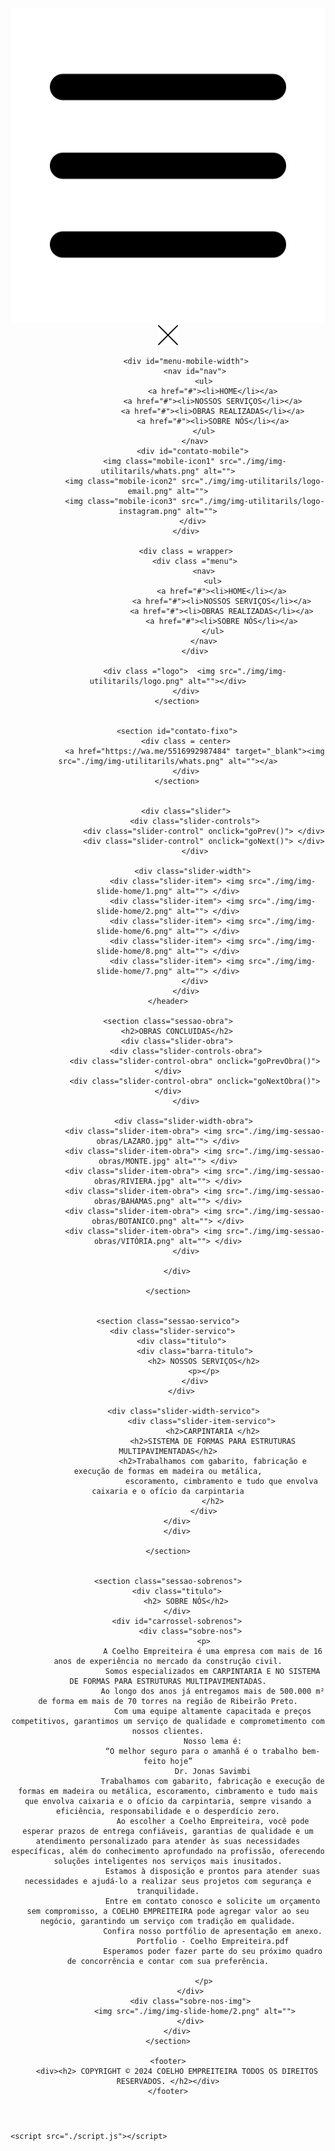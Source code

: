<!DOCTYPE html>
<html lang="pt-br">
<head>
    <meta charset="UTF-8">
    <meta http-equiv="X-UA-Compatible" content="IE=edge">
    <meta name="viewport" content="width=device-width, initial-scale=1.0">
    <link href='https://fonts.googleapis.com/css?family=Roboto Condensed' rel='stylesheet'>
    <link rel="stylesheet" href="./css/style.css">
    <title>COELHO EMPREITEIRA</title>
</head>
<body >
    
   <div class="content">
    <header>
        <section class="header">
            <div id="menu-mobile">
                <img id="abrir" src="./img/img-utilitarils/icone-menu.png" alt="">
                <img id="fechar" src="./img/img-utilitarils/icon-fechar.png" alt="">
            </div>

            <div id="menu-mobile-width">
                <nav id="nav">
                    <ul>
                        <a href="#"><li>HOME</li></a>
                        <a href="#"><li>NOSSOS SERVIÇOS</li></a>
                        <a href="#"><li>OBRAS REALIZADAS</li></a>
                        <a href="#"><li>SOBRE NÓS</li></a>
                    </ul>
                </nav>
               <div id="contato-mobile">
                <img class="mobile-icon1" src="./img/img-utilitarils/whats.png" alt="">
                <img class="mobile-icon2" src="./img/img-utilitarils/logo-email.png" alt="">
                <img class="mobile-icon3" src="./img/img-utilitarils/logo-instagram.png" alt="">
               </div>
            </div>

            <div class = wrapper>
                <div class ="menu">
                    <nav>
                        <ul>
                            <a href="#"><li>HOME</li></a>
                            <a href="#"><li>NOSSOS SERVIÇOS</li></a>
                            <a href="#"><li>OBRAS REALIZADAS</li></a>
                            <a href="#"><li>SOBRE NÓS</li></a>
                        </ul>
                    </nav>
                </div>
                
                <div class ="logo">  <img src="./img/img-utilitarils/logo.png" alt=""></div>
            </div>
        </section>
  

        <section id="contato-fixo">
            <div class = center>
                <a href="https://wa.me/5516992987484" target="_blank"><img src="./img/img-utilitarils/whats.png" alt=""></a>
            </div>
        </section>


            <div class="slider">
                <div class="slider-controls">
                    <div class="slider-control" onclick="goPrev()"> </div>
                    <div class="slider-control" onclick="goNext()"> </div>
                </div>
                
                <div class="slider-width"> 
                        <div class="slider-item"> <img src="./img/img-slide-home/1.png" alt=""> </div>
                        <div class="slider-item"> <img src="./img/img-slide-home/2.png" alt=""> </div>
                        <div class="slider-item"> <img src="./img/img-slide-home/6.png" alt=""> </div>
                        <div class="slider-item"> <img src="./img/img-slide-home/8.png" alt=""> </div>
                        <div class="slider-item"> <img src="./img/img-slide-home/7.png" alt=""> </div>
                </div>
            </div>
    </header>

    <section class="sessao-obra">
        <h2>OBRAS CONCLUIDAS</h2>
        <div class="slider-obra">
            <div class="slider-controls-obra">
                <div class="slider-control-obra" onclick="goPrevObra()"> </div>
                <div class="slider-control-obra" onclick="goNextObra()"> </div>
            </div>
            
            <div class="slider-width-obra"> 
                <div class="slider-item-obra"> <img src="./img/img-sessao-obras/LAZARO.jpg" alt=""> </div>
                <div class="slider-item-obra"> <img src="./img/img-sessao-obras/MONTE.jpg" alt=""> </div>
                <div class="slider-item-obra"> <img src="./img/img-sessao-obras/RIVIERA.jpg" alt=""> </div>
                <div class="slider-item-obra"> <img src="./img/img-sessao-obras/BAHAMAS.png" alt=""> </div>
                <div class="slider-item-obra"> <img src="./img/img-sessao-obras/BOTANICO.png" alt=""> </div>
                <div class="slider-item-obra"> <img src="./img/img-sessao-obras/VITÓRIA.png" alt=""> </div>
            </div>

        </div>
     
    </section>


    <section class="sessao-servico">
        <div class="slider-servico">  
            <div class="titulo">  
                <div class="barra-titulo">
                    <h2> NOSSOS SERVIÇOS</h2>
                    <p></p>
                </div>
            </div>  

            <div class="slider-width-servico"> 
                    <div class="slider-item-servico"> 
                        <h2>CARPINTARIA </h2>
                        <h2>SISTEMA DE FORMAS PARA ESTRUTURAS MULTIPAVIMENTADAS</h2>
                        <h2>Trabalhamos com gabarito, fabricação e execução de formas em madeira ou metálica,
                            escoramento, cimbramento e tudo que envolva caixaria e o ofício da carpintaria
                        </h2>
                    </div>
            </div>    
        </div>
      
    </section>


    <section class="sessao-sobrenos">
        <div class="titulo">
            <h2> SOBRE NÓS</h2>
        </div>
        <div id="carrossel-sobrenos">
              <div class="sobre-nos">
                    <p>
                        A Coelho Empreiteira é uma empresa com mais de 16 anos de experiência no mercado da construção civil.
                        Somos especializados em CARPINTARIA E NO SISTEMA DE FORMAS PARA ESTRUTURAS MULTIPAVIMENTADAS.
                        Ao longo dos anos já entregamos mais de 500.000 m² de forma em mais de 70 torres na região de Ribeirão Preto.
                        Com uma equipe altamente capacitada e preços competitivos, garantimos um serviço de qualidade e comprometimento com nossos clientes.
                        Nosso lema é:
                        “O melhor seguro para o amanhã é o trabalho bem-feito hoje”
                        Dr. Jonas Savimbi
                        Trabalhamos com gabarito, fabricação e execução de formas em madeira ou metálica, escoramento, cimbramento e tudo mais que envolva caixaria e o ofício da carpintaria, sempre visando a eficiência, responsabilidade e o desperdício zero.
                        Ao escolher a Coelho Empreiteira, você pode esperar prazos de entrega confiáveis, garantias de qualidade e um atendimento personalizado para atender às suas necessidades específicas, além do conhecimento aprofundado na profissão, oferecendo soluções inteligentes nos serviços mais inusitados.
                        Estamos à disposição e prontos para atender suas necessidades e ajudá-lo a realizar seus projetos com segurança e tranquilidade.
                        Entre em contato conosco e solicite um orçamento sem compromisso, a COELHO EMPREITEIRA pode agregar valor ao seu negócio, garantindo um serviço com tradição em qualidade.
                        Confira nosso portfólio de apresentação em anexo.
                        Portfolio - Coelho Empreiteira.pdf
                        Esperamos poder fazer parte do seu próximo quadro de concorrência e contar com sua preferência.

                    </p>
              </div>
              <div class="sobre-nos-img">
                <img src="./img/img-slide-home/2.png" alt="">
              </div>
        </div>
    </section>

    <footer>
        <div><h2> COPYRIGHT © 2024 COELHO EMPREITEIRA TODOS OS DIREITOS RESERVADOS. </h2></div>
    </footer>

   </div>

    <script src="./script.js"></script>
</body>
</html>